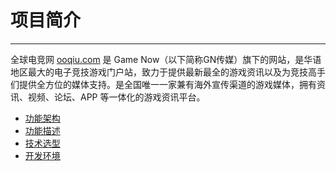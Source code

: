 # 项目简介

---

全球电竞网 [ooqiu.com](http://www.ooqiu.com) 是 Game Now（以下简称GN传媒）旗下的网站，是华语地区最大的电子竞技游戏门户站，致力于提供最新最全的游戏资讯以及为竞技高手们提供全方位的媒体支持。是全国唯一一家兼有海外宣传渠道的游戏媒体，拥有资讯、视频、论坛、APP 等一体化的游戏资讯平台。

* [功能架构](/chapter9/项目简介/功能架构.md)
* [功能描述](/chapter9/项目简介/功能描述.md)
* [技术选型](/chapter9/项目简介/技术选型.md)
* [开发环境](/chapter9/项目简介/开发环境.md)